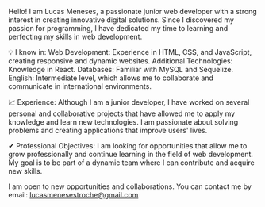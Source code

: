 Hello! I am Lucas Meneses, a passionate junior web developer with a strong interest in creating innovative digital solutions. Since I discovered my passion for programming, I have dedicated 
my time to learning and perfecting my skills in web development.

💡 I know in:
Web Development: Experience in HTML, CSS, and JavaScript, creating responsive and dynamic websites.
Additional Technologies: Knowledge in React.
Databases: Familiar with MySQL and Sequelize.
English: Intermediate level, which allows me to collaborate and communicate in international environments.

📈 Experience:
Although I am a junior developer, I have worked on several personal and collaborative projects that have allowed me to apply my knowledge and learn new technologies. I am passionate about solving problems and creating applications that improve users' lives.

✔ Professional Objectives:
I am looking for opportunities that allow me to grow professionally and continue learning in the field of web development. My goal is to be part of a dynamic team where I can contribute and acquire new skills.

I am open to new opportunities and collaborations. You can contact me by email:
lucasmenesestroche@gmail.com
